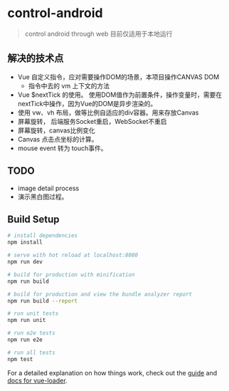 # control-android

> control android through web
目前仅适用于本地运行

## 解决的技术点

 - Vue 自定义指令，应对需要操作DOM的场景，本项目操作CANVAS DOM
   - 指令中去的 vm 上下文的方法
 - Vue $nextTick 的使用。 使用DOM值作为前置条件，操作变量时，需要在nextTick中操作，因为Vue的DOM是异步渲染的。
 - 使用 vw、vh 布局，做等比例自适应的div容器。用来存放Canvas
 - 屏幕旋转， 后端服务Socket重启，WebSocket不重启
 - 屏幕旋转，canvas比例变化
 - Canvas 点击点坐标的计算。
 - mouse event 转为 touch事件。

## TODO

 - image detail process
 - 演示黑白图过程。



## Build Setup

``` bash
# install dependencies
npm install

# serve with hot reload at localhost:8080
npm run dev

# build for production with minification
npm run build

# build for production and view the bundle analyzer report
npm run build --report

# run unit tests
npm run unit

# run e2e tests
npm run e2e

# run all tests
npm test
```

For a detailed explanation on how things work, check out the [guide](http://vuejs-templates.github.io/webpack/) and [docs for vue-loader](http://vuejs.github.io/vue-loader).
